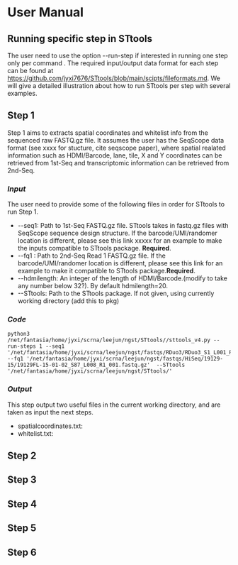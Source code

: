 
# User Manual
## Running specific step in STtools
The user need to use the option --run-step if interested in running one step only per command . The required input/output data format for each step can be found at https://github.com/jyxi7676/STtools/blob/main/scipts/fileformats.md.  We will give a detailed illustration about how to run STtools per step with several examples. 
## Step 1
Step 1 aims to extracts spatial coordinates and whitelist info from the sequenced raw FASTQ.gz file. It assumes the user has the SeqScope data format (see xxxx for stucture, cite seqscope paper), where spatial  realated information such as HDMI/Barcode, lane, tile, X and Y coordinates can be retrieved from 1st-Seq and transcriptomic information can be retrieved from 2nd-Seq. 
### *Input*
  The user need to provide some of the following files in order for STtools to run Step 1. 
  *   --seq1: Path to 1st-Seq FASTQ.gz file. STtools takes in fastq.gz files with SeqScope sequence design structure. If the barcode/UMI/randomer location is different, please see this link xxxxx for an example to make the inputs compatible to STtools package. **Required**. 
  *   --fq1 : Path to 2nd-Seq Read 1 FASTQ.gz file. If the barcode/UMI/randomer location is different, please see this link for an example to make it compatible to STtools package.**Required**. 
  *   --hdmilength: An integer of the length of HDMI/Barcode.(modify to take any number below 32?). By default hdmilength=20.
  *   --STtools: Path to the STtools package. If not given, using currently working directory (add this to pkg)
 ### *Code*
 ```
 python3 /net/fantasia/home/jyxi/scrna/leejun/ngst/STtools//sttools_v4.py --run-steps 1 --seq1 '/net/fantasia/home/jyxi/scrna/leejun/ngst/fastqs/RDuo3/RDuo3_S1_L001_R1_001.fastq.gz' --fq1 '/net/fantasia/home/jyxi/scrna/leejun/ngst/fastqs/HiSeq/19129-15/19129FL-15-01-02_S87_L008_R1_001.fastq.gz'  --STtools '/net/fantasia/home/jyxi/scrna/leejun/ngst/STtools/'  

 ```
 ### *Output*
 This step output two useful files in the current working directory, and are taken as input the next steps.
 * spatialcoordinates.txt: 
 * whitelist.txt:
 
## Step 2
## Step 3
## Step 4
## Step 5
## Step 6
  
  
 
